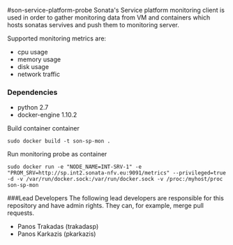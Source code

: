 #son-service-platform-probe
Sonata's Service platform monitoring client is used in order to gather monitoring data from VM and containers which hosts sonatas servives and push them to monitoring server. 


Supported monitoring metrics are:
 * cpu usage
 * memory usage
 * disk usage 
 * network traffic

### Dependencies
 * python 2.7
 * docker-engine 1.10.2

Build container container
```
sudo docker build -t son-sp-mon .
```

Run monitoring probe as container
```
sudo docker run -e "NODE_NAME=INT-SRV-1" -e "PROM_SRV=http://sp.int2.sonata-nfv.eu:9091/metrics" --privileged=true -d -v /var/run/docker.sock:/var/run/docker.sock -v /proc:/myhost/proc son-sp-mon
```

###Lead Developers
The following lead developers are responsible for this repository and have admin rights. They can, for example, merge pull requests.

 * Panos Trakadas (trakadasp)
 * Panos Karkazis (pkarkazis)

